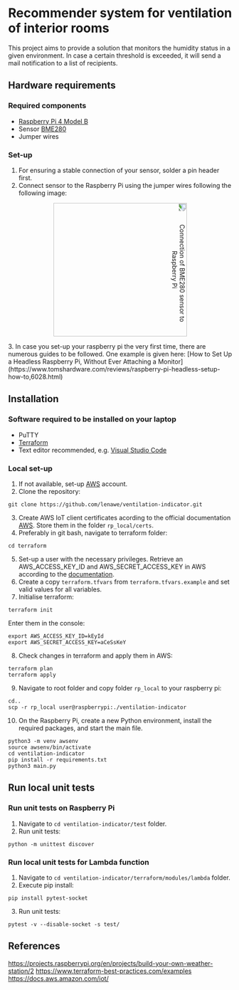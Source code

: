 # Recommender system for ventilation of interior rooms
This project aims to provide a solution that monitors the humidity status in a given environment. In case a certain threshold is exceeded, it will send a mail notification to a list of recipients.

## Hardware requirements
### Required components
+ [Raspberry Pi 4 Model B](https://www.raspberrypi.com/products/raspberry-pi-4-model-b/)
+ Sensor [BME280](https://www.bosch-sensortec.com/products/environmental-sensors/humidity-sensors-bme280/)
+ Jumper wires

### Set-up
1. For ensuring a stable connection of your sensor, solder a pin header first.
2. Connect sensor to the Raspberry Pi using the jumper wires following the following image:
<p align="center">
  <img src='https://pypi-camo.freetls.fastly.net/e1c7e61175cad5b70af740e8305ea3b1e50b1104/68747470733a2f2f692e696d6775722e636f6d2f38693373536c432e706e67' width='300' alt="Connection of BME280 sensor to Raspberry Pi" style="transform:rotate(90deg);">
</p>
3. In case you set-up your raspberry pi the very first time, there are numerous guides to be followed. One example is given here: [How to Set Up a Headless Raspberry Pi, Without Ever Attaching a Monitor](https://www.tomshardware.com/reviews/raspberry-pi-headless-setup-how-to,6028.html)

## Installation
### Software required to be installed on your laptop
+ PuTTY
+ [Terraform](https://developer.hashicorp.com/terraform/tutorials/aws-get-started/install-cli)
+ Text editor recommended, e.g. [Visual Studio Code](https://code.visualstudio.com/)

### Local set-up
1. If not available, set-up [AWS](https://aws.amazon.com/) account.
2. Clone the repository:
```
git clone https://github.com/lenawe/ventilation-indicator.git
```
3. Create AWS IoT client certificates acording to the official documentation [AWS](https://docs.aws.amazon.com/iot/latest/developerguide/device-certs-create.html). Store them in the folder ```rp_local/certs```.
4. Preferably in git bash, navigate to terraform folder:
```
cd terraform
```
5. Set-up a user with the necessary privileges. Retrieve an AWS_ACCESS_KEY_ID and AWS_SECRET_ACCESS_KEY in AWS according to the [documentation](https://docs.aws.amazon.com/IAM/latest/UserGuide/id_credentials_access-keys.html).
6. Create a copy ```terraform.tfvars``` from ```terraform.tfvars.example``` and set valid values for all variables.
7. Initialise terraform:
```
terraform init
```
 Enter them in the console:
```
export AWS_ACCESS_KEY_ID=kEyId
export AWS_SECRET_ACCESS_KEY=aCeSsKeY
```
8. Check changes in terraform and apply them in AWS:
```
terraform plan
terraform apply
```
9. Navigate to root folder and copy folder ```rp_local``` to your raspberry pi:
```
cd..
scp -r rp_local user@raspberrypi:./ventilation-indicator
```
10. On the Raspberry Pi, create a new Python environment, install the required packages, and start the main file.
```
python3 -m venv awsenv
source awsenv/bin/activate
cd ventilation-indicator
pip install -r requirements.txt
python3 main.py
```

## Run local unit tests
### Run unit tests on Raspberry Pi
1. Navigate to ```cd ventilation-indicator/test``` folder.
2. Run unit tests:
```
python -m unittest discover
```

### Run local unit tests for Lambda function
1. Navigate to ```cd ventilation-indicator/terraform/modules/lambda``` folder.
2. Execute pip install:
```
pip install pytest-socket
```
3. Run unit tests:
```
pytest -v --disable-socket -s test/
```

## References
https://projects.raspberrypi.org/en/projects/build-your-own-weather-station/2
https://www.terraform-best-practices.com/examples
https://docs.aws.amazon.com/iot/